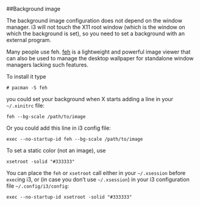 ##Background image

The background image configuration does not depend on the window manager.
i3 will not touch the X11 root window (which is the window on which the background is set),
so you need to set a background with an external program.

Many people use feh. [feh](http://feh.finalrewind.org/) is a lightweight and powerful image viewer
that can also be used to manage the desktop wallpaper for standalone window managers lacking such features.

To install it type

```
# pacman -S feh
```

you could set your background when X starts adding a line in your `~/.xinitrc` file:

```
feh --bg-scale /path/to/image
```

Or you could add this line in i3 config file:

```
exec --no-startup-id feh --bg-scale /path/to/image
```

To set a static color (not an image), use

```
xsetroot -solid "#333333"
```

You can place the `feh` or `xsetroot` call either in your `~/.xsession` before `exec`ing i3, or
(in case you don’t use `~/.xsession`) in your i3 configuration file `~/.config/i3/config`:

```
exec --no-startup-id xsetroot -solid "#333333"
```
